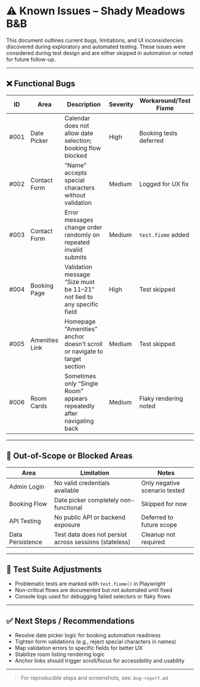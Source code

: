# ⚠️ Known Issues – Shady Meadows B&B

This document outlines current bugs, limitations, and UI inconsistencies discovered during exploratory and automated testing. These issues were considered during test design and are either skipped in automation or noted for future follow-up.

---

## ❌ Functional Bugs

| ID     | Area               | Description                                                                 | Severity   | Workaround/Test Fixme |
|--------|--------------------|-----------------------------------------------------------------------------|------------|------------------------|
| #001   | Date Picker         | Calendar does not allow date selection; booking flow blocked               | High       | Booking tests deferred |
| #002   | Contact Form        | “Name” accepts special characters without validation                       | Medium     | Logged for UX fix      |
| #003   | Contact Form        | Error messages change order randomly on repeated invalid submits           | Medium     | `test.fixme` added     |
| #004   | Booking Page        | Validation message “Size must be 11–21” not tied to any specific field     | High       | Test skipped           |
| #005   | Amenities Link      | Homepage "Amenities" anchor doesn't scroll or navigate to target section   | Medium     | Test skipped           |
| #006   | Room Cards          | Sometimes only “Single Room” appears repeatedly after navigating back      | Medium     | Flaky rendering noted  |

---

## 🚫 Out-of-Scope or Blocked Areas

| Area             | Limitation                                                             | Notes                           |
|------------------|------------------------------------------------------------------------|----------------------------------|
| Admin Login      | No valid credentials available                                         | Only negative scenario tested    |
| Booking Flow     | Date picker completely non-functional                                  | Skipped for now                  |
| API Testing      | No public API or backend exposure                                      | Deferred to future scope         |
| Data Persistence | Test data does not persist across sessions (stateless)                | Cleanup not required             |

---

## 🧪 Test Suite Adjustments

- Problematic tests are marked with `test.fixme()` in Playwright
- Non-critical flows are documented but not automated until fixed
- Console logs used for debugging failed selectors or flaky flows

---

## ✅ Next Steps / Recommendations

- Resolve date picker logic for booking automation readiness
- Tighten form validations (e.g., reject special characters in names)
- Map validation errors to specific fields for better UX
- Stabilize room listing rendering logic
- Anchor links should trigger scroll/focus for accessibility and usability

---

> For reproducible steps and screenshots, see: `bug-report.md`
